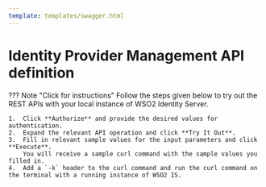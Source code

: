 ```yaml
---
template: templates/swagger.html
---
```

# Identity Provider Management API definition

??? Note "Click for instructions"
    Follow the steps given below to try out the REST APIs with your local instance of WSO2 Identity Server.

    1.  Click **Authorize** and provide the desired values for authentication.
    2.  Expand the relevant API operation and click **Try It Out**.
    3.  Fill in relevant sample values for the input parameters and click **Execute**.
        You will receive a sample curl command with the sample values you filled in.
    4.  Add a `-k` header to the curl command and run the curl command on the terminal with a running instance of WSO2 IS.


  <div id="swagger-ui"></div>
<script>

  // Begin Swagger UI call region
  const ui = SwaggerUIBundle({
     url: "{{base_path}}/apis/restapis/idp.yaml",
    dom_id: '#swagger-ui',
    deepLinking: true,
    validatorUrl: null,
    presets: [
      SwaggerUIBundle.presets.apis,
      SwaggerUIStandalonePreset
    ],
    plugins: [
      SwaggerUIBundle.plugins.DownloadUrl
    ],
    layout: "StandaloneLayout",
  })
  // End Swagger UI call region
  window.ui = ui
</script>